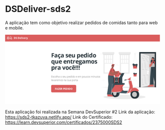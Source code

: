 # DSDeliver-sds2

A aplicação tem como objetivo realizar pedidos de comidas tanto para web e mobile.

![DSDeliver image](./DSDeliver.png)

Esta aplicação foi realizada na Semana DevSuperior #2 
Link da aplicação: https://sds2-tkazuya.netlify.app/
Link do Certificado: https://learn.devsuperior.com/certificados/2375000SDS2
